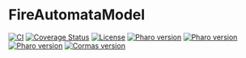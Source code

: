 # FireAutomataModel

[![CI](https://github.com/cormas/fire-automata-model/actions/workflows/test.yml/badge.svg)](https://github.com/cormas/fire-automata-model/actions/workflows/test.yml)
[![Coverage Status](https://coveralls.io/repos/github/cormas/fire-automata-model/badge.svg?branch=main)](https://coveralls.io/github/cormas/fire-automata-model?branch=main)
[![License](https://img.shields.io/badge/license-MIT-blue.svg)](https://raw.githubusercontent.com/cormas/fire-automata-model/main/LICENSE)
[![Pharo version](https://img.shields.io/badge/Pharo-v9.0-%23aac9ff.svg)](https://pharo.org/download)
[![Pharo version](https://img.shields.io/badge/Pharo-v10.0-%23aac9ff.svg)](https://pharo.org/download)
[![Pharo version](https://img.shields.io/badge/Pharo-v.11.0-%23aac9ff.svg)](https://pharo.org/download)
[![Cormas version](https://img.shields.io/badge/Cormas-dev-green)](https://github.com/cormas/cormas)

